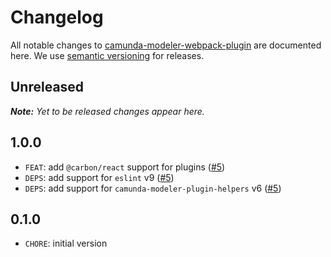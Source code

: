 # Changelog

All notable changes to [camunda-modeler-webpack-plugin](https://github.com/camunda/camunda-modeler-webpack-plugin) are documented here. We use [semantic versioning](http://semver.org/) for releases.

## Unreleased

___Note:__ Yet to be released changes appear here._

## 1.0.0

* `FEAT`: add `@carbon/react` support for plugins ([#5](https://github.com/camunda/camunda-modeler-webpack-plugin/pull/5))
* `DEPS`: add support for `eslint` v9 ([#5](https://github.com/camunda/camunda-modeler-webpack-plugin/pull/5))
* `DEPS`: add support for `camunda-modeler-plugin-helpers` v6 ([#5](https://github.com/camunda/camunda-modeler-webpack-plugin/pull/5))


## 0.1.0

* `CHORE`: initial version
